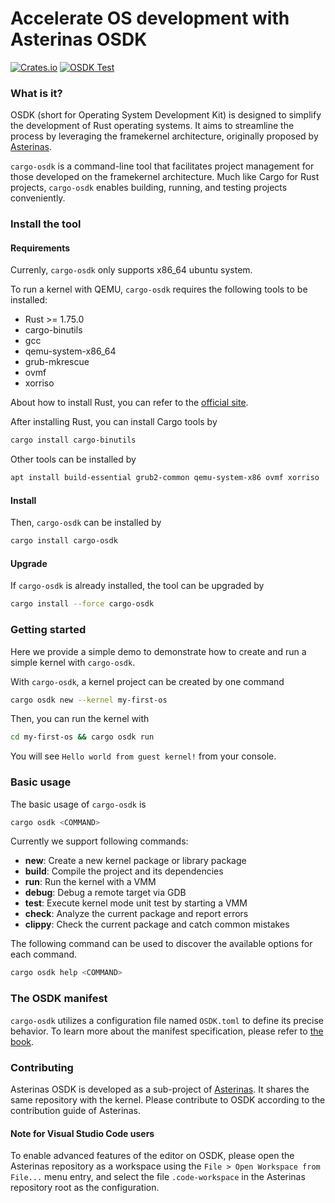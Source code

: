 # Accelerate OS development with Asterinas OSDK

[![Crates.io](https://img.shields.io/crates/v/cargo-osdk.svg)](https://crates.io/crates/cargo-osdk)
[![OSDK Test](https://github.com/asterinas/asterinas/actions/workflows/osdk_test.yml/badge.svg?event=push)](https://github.com/asterinas/asterinas/actions/workflows/osdk_test.yml)

### What is it?

OSDK (short for Operating System Development Kit) is designed to simplify the development of Rust operating systems. It aims to streamline the process by leveraging the framekernel architecture, originally proposed by [Asterinas](https://github.com/asterinas/asterinas).

`cargo-osdk` is a command-line tool that facilitates project management for those developed on the framekernel architecture. Much like Cargo for Rust projects, `cargo-osdk` enables building, running, and testing projects conveniently.

### Install the tool

#### Requirements

Currenly, `cargo-osdk` only supports x86_64 ubuntu system. 

To run a kernel with QEMU, `cargo-osdk` requires the following tools to be installed: 
- Rust >= 1.75.0
- cargo-binutils
- gcc
- qemu-system-x86_64
- grub-mkrescue
- ovmf 
- xorriso

About how to install Rust, you can refer to the [official site](https://www.rust-lang.org/tools/install).

After installing Rust, you can install Cargo tools by
```bash
cargo install cargo-binutils
```

Other tools can be installed by
```bash
apt install build-essential grub2-common qemu-system-x86 ovmf xorriso
```

#### Install 

Then, `cargo-osdk` can be installed by
```bash
cargo install cargo-osdk
``` 

#### Upgrade

If `cargo-osdk` is already installed, the tool can be upgraded by
```bash
cargo install --force cargo-osdk
```

### Getting started

Here we provide a simple demo to demonstrate how to create and run a simple kernel with `cargo-osdk`.

With `cargo-osdk`, a kernel project can be created by one command
```bash
cargo osdk new --kernel my-first-os
```

Then, you can run the kernel with
```bash
cd my-first-os && cargo osdk run
```

You will see `Hello world from guest kernel!` from your console. 

### Basic usage

The basic usage of `cargo-osdk` is
```bash
cargo osdk <COMMAND>
```
Currently we support following commands:
- **new**: Create a new kernel package or library package
- **build**: Compile the project and its dependencies
- **run**: Run the kernel with a VMM
- **debug**: Debug a remote target via GDB
- **test**: Execute kernel mode unit test by starting a VMM
- **check**: Analyze the current package and report errors
- **clippy**: Check the current package and catch common mistakes

The following command can be used to discover the available options for each command.
```bash
cargo osdk help <COMMAND>
```

### The OSDK manifest

`cargo-osdk` utilizes a configuration file named `OSDK.toml` to define its precise behavior. To learn more about the manifest specification, please refer to [the book](https://asterinas.github.io/book/osdk/reference/manifest.html).

### Contributing

Asterinas OSDK is developed as a sub-project of [Asterinas](https://github.com/asterinas/asterinas). It shares the same repository with the kernel. Please contribute to OSDK according to the contribution guide of Asterinas.

#### Note for Visual Studio Code users

To enable advanced features of the editor on OSDK, please open the Asterinas repository as a workspace using the `File > Open Workspace from File...` menu entry, and select the file `.code-workspace` in the Asterinas repository root as the configuration.
